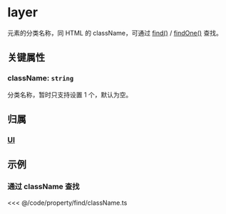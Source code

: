 # layer

元素的分类名称，同 HTML 的 className，可通过 [find()](/reference/property/find.md) / [findOne()](/reference/property/findOne.md) 查找。

## 关键属性

### className: `string`

分类名称，暂时只支持设置 1 个，默认为空。

## 归属

### [UI](/reference/display/UI.md#基础属性)

## 示例

### 通过 className 查找

<<< @/code/property/find/className.ts
